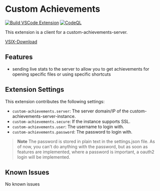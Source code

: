 # Custom Achievements

[![Build VSCode Extension](https://github.com/J0J0HA/custom-achievements-plugin-vscode/actions/workflows/main.yml/badge.svg)](https://github.com/J0J0HA/custom-achievements-plugin-vscode/actions/workflows/main.yml)
[![CodeQL](https://github.com/J0J0HA/custom-achievements-plugin-vscode/actions/workflows/codeql.yml/badge.svg)](https://github.com/J0J0HA/custom-achievements-plugin-vscode/actions/workflows/codeql.yml)

This extension is a client for a custom-achievements-server.

[VSIX-Download](https://files.jojojux.de/resources/builds/custom-achievements-plugin-vscode/)

## Features

* sending live stats to the server to allow you to get achievements for opening specific files or using specific shortcuts

## Extension Settings

This extension contributes the following settings:

* `custom-achievements.server`: The server domain/IP of the custom-achievements-server-instance.
* `custom-achievements.secure`: If the instance supports SSL.
* `custom-achievements.user`: The username to login with.
* `custom-achievements.password`: The password to login with.

> **Note**
> The password is stored in plain text in the settings.json file.
> As of now, you can't do anything with the password, but as soon as features are implemented, where a password is important, a oauth2 login will be implemented.

## Known Issues

No known issues

